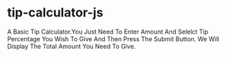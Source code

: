 # tip-calculator-js
A Basic Tip Calculator.You Just Need To Enter Amount And Selelct Tip Percentage You Wish To Give And Then Press The Submit Button. We Will Display The Total Amount You Need To Give.    
